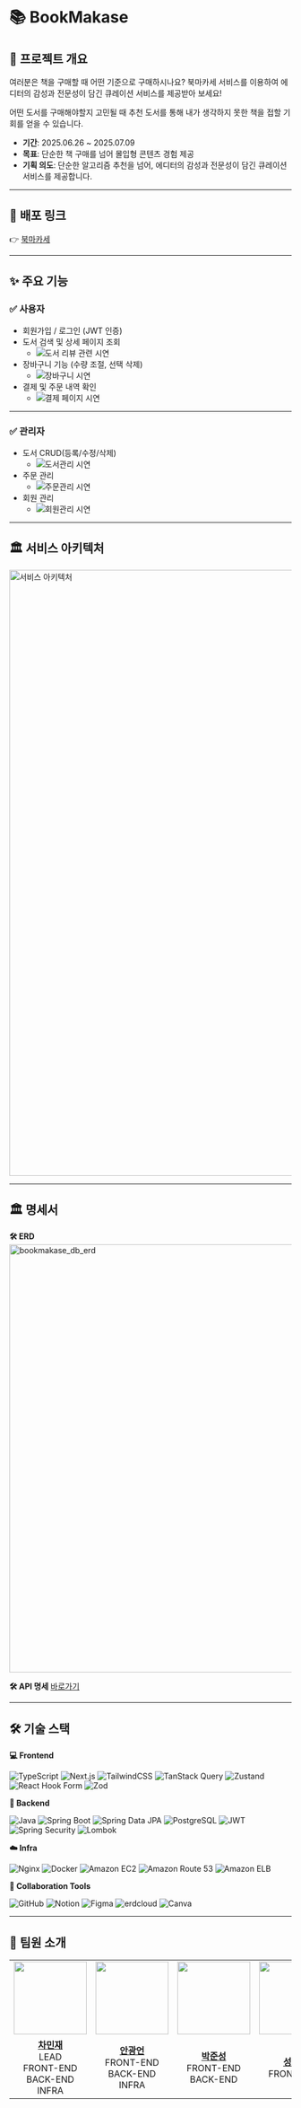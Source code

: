 # 📚 BookMakase

## 📝 프로젝트 개요

여러분은 책을 구매할 때 어떤 기준으로 구매하시나요?
북마카세 서비스를 이용하여 에디터의 감성과 전문성이 담긴 큐레이션 서비스를 제공받아 보세요!

어떤 도서를 구매해야할지 고민될 때 추천 도서를 통해 내가 생각하지 못한 책을 접할 기회를 얻을 수 있습니다.

- **기간**: 2025.06.26 ~ 2025.07.09
- **목표**: 단순한 책 구매를 넘어 몰입형 콘텐츠 경험 제공
- **기획 의도**: 단순한 알고리즘 추천을 넘어, 에디터의 감성과 전문성이 담긴 큐레이션 서비스를 제공합니다.

---

## 🚀 배포 링크

👉 [북마카세](https://bookmakase.com)

---

## ✨ 주요 기능

### ✅ 사용자

- 회원가입 / 로그인 (JWT 인증)
- 도서 검색 및 상세 페이지 조회
  - ![도서 리뷰 관련 시연](이미지자리)
- 장바구니 기능 (수량 조절, 선택 삭제)
  - ![장바구니 시연](이미지자리)
- 결제 및 주문 내역 확인
  - ![결제 페이지 시연](이미지자리)

---

### ✅ 관리자

- 도서 CRUD(등록/수정/삭제)
  - ![도서관리 시연](이미지자리)
- 주문 관리
  - ![주문관리 시연](이미지자리)
- 회원 관리
  - ![회원관리 시연](이미지자리)

---

## 🏛 서비스 아키텍처

<img width="1920" height="1080" alt="서비스 아키텍처" src="https://github.com/user-attachments/assets/a3544cf4-4b14-421b-bb02-bb59e773b82d" />

---


## 🏛 명세서

**🛠 ERD**
<img width="1051" height="763" alt="bookmakase_db_erd" src="https://github.com/user-attachments/assets/66b11f8d-d08c-4556-b475-554b168aced8" />

**🛠 API 명세**
[바로가기](https://calendar2.notion.site/API-2157aad8afb38067913cdc96f29debe1?source=copy_link)

---

## 🛠 기술 스택

**💻 Frontend**

<div>
  <img alt="TypeScript" src="https://img.shields.io/badge/TypeScript-3178C6?style=for-the-badge&logo=typescript&logoColor=white" />
  <img alt="Next.js" src="https://img.shields.io/badge/Next.js-000000?style=for-the-badge&logo=nextdotjs&logoColor=white" />
  <img alt="TailwindCSS" src="https://img.shields.io/badge/TailwindCSS-06B6D4?style=for-the-badge&logo=tailwindcss&logoColor=white" />
  <img alt="TanStack Query" src="https://img.shields.io/badge/TanStack%20Query-FF4154?style=for-the-badge&logo=react-query&logoColor=white" />
  <img alt="Zustand" src="https://img.shields.io/badge/Zustand-000000?style=for-the-badge&logo=Zustand&logoColor=white" />
  <img alt="React Hook Form" src="https://img.shields.io/badge/React%20Hook%20Form-EC5990?style=for-the-badge&logo=reacthookform&logoColor=white" />
  <img alt="Zod" src="https://img.shields.io/badge/Zod-3178C6?style=for-the-badge&logo=zod&logoColor=white" />
</div>

**🚀 Backend**

<div>
  <img alt="Java" src="https://img.shields.io/badge/Java-007396?style=for-the-badge&logo=openjdk&logoColor=white" />
  <img alt="Spring Boot" src="https://img.shields.io/badge/Spring%20Boot-6DB33F?style=for-the-badge&logo=springboot&logoColor=white" />
  <img alt="Spring Data JPA" src="https://img.shields.io/badge/Spring%20Data%20JPA-007396?style=for-the-badge&logo=spring&logoColor=white" />
  <img alt="PostgreSQL" src="https://img.shields.io/badge/PostgreSQL-4169E1?style=for-the-badge&logo=postgresql&logoColor=white" />
  <img alt="JWT" src="https://img.shields.io/badge/JWT-000000?style=for-the-badge&logo=JSONWebTokens&logoColor=white" />
  <img alt="Spring Security" src="https://img.shields.io/badge/Spring%20Security-6DB33F?style=for-the-badge&logo=springsecurity&logoColor=white" />
  <img alt="Lombok" src="https://img.shields.io/badge/Lombok-FFA500?style=for-the-badge&logo=java&logoColor=white" />
</div>

**☁️ Infra**

<div>
  <img alt="Nginx" src="https://img.shields.io/badge/Nginx-009639?style=for-the-badge&logo=nginx&logoColor=white" />
  <img alt="Docker" src="https://img.shields.io/badge/Docker-2496ED?style=for-the-badge&logo=docker&logoColor=white" />
  <img alt="Amazon EC2" src="https://img.shields.io/badge/Amazon%20EC2-FF9900?style=for-the-badge&logo=amazon-ec2&logoColor=white" />
  <img alt="Amazon Route 53" src="https://img.shields.io/badge/Amazon%20Route%2053-FF9900?style=for-the-badge&logo=amazon-route-53&logoColor=white" />
  <img alt="Amazon ELB" src="https://img.shields.io/badge/Amazon%20ELB-FF9900?style=for-the-badge&logo=amazon-elastic-load-balancing&logoColor=white" />
</div>

**🤝 Collaboration Tools**

<div>
  <img alt="GitHub" src="https://img.shields.io/badge/GitHub-181717?style=for-the-badge&logo=github&logoColor=white" />
  <img alt="Notion" src="https://img.shields.io/badge/Notion-000000?style=for-the-badge&logo=notion&logoColor=white" />
  <img alt="Figma" src="https://img.shields.io/badge/Figma-F24E1E?style=for-the-badge&logo=figma&logoColor=white" />
  <img alt="erdcloud" src="https://img.shields.io/badge/ERDCloud-00C853?style=for-the-badge&logo=cloud&logoColor=white" />
  <img alt="Canva" src="https://img.shields.io/badge/Canva-00C4CC?style=for-the-badge&logo=canva&logoColor=white" />
</div>

---

## 👥 팀원 소개

<table>
  <tr>
    <td align="center"><a href="https://github.com/calendar2"><img src="https://avatars.githubusercontent.com/calendar2" width="130px;" alt=""></a></td>
    <td align="center"><a href="https://github.com/anpang1999"><img src="https://avatars.githubusercontent.com/anpang1999" width="130px;" alt=""></a></td>
    <td align="center"><a href="https://github.com/junesung1004"><img src="https://avatars.githubusercontent.com/junesung1004" width="130px;" alt=""></a></td>
    <td align="center"><a href="https://github.com/sandy-castle"><img src="https://avatars.githubusercontent.com/sandy-castle" width="130px;" alt=""></a></td>
  </tr>
  <tr>
    <td align="center"><a href="https://github.com/calendar2"><b>차민재</b></a><br>LEAD<br>FRONT-END<br>BACK-END<br>INFRA</td>
    <td align="center"><a href="https://github.com/anpang1999"><b>안광언</b></a><br>FRONT-END<br>BACK-END<br>INFRA</td>
    <td align="center"><a href="https://github.com/junesung1004"><b>박준성</b></a><br>FRONT-END<br>BACK-END</td>
    <td align="center"><a href="https://github.com/sandy-castle"><b>성다은</b></a><br>FRONT-END</td>
  </tr>
</table>
